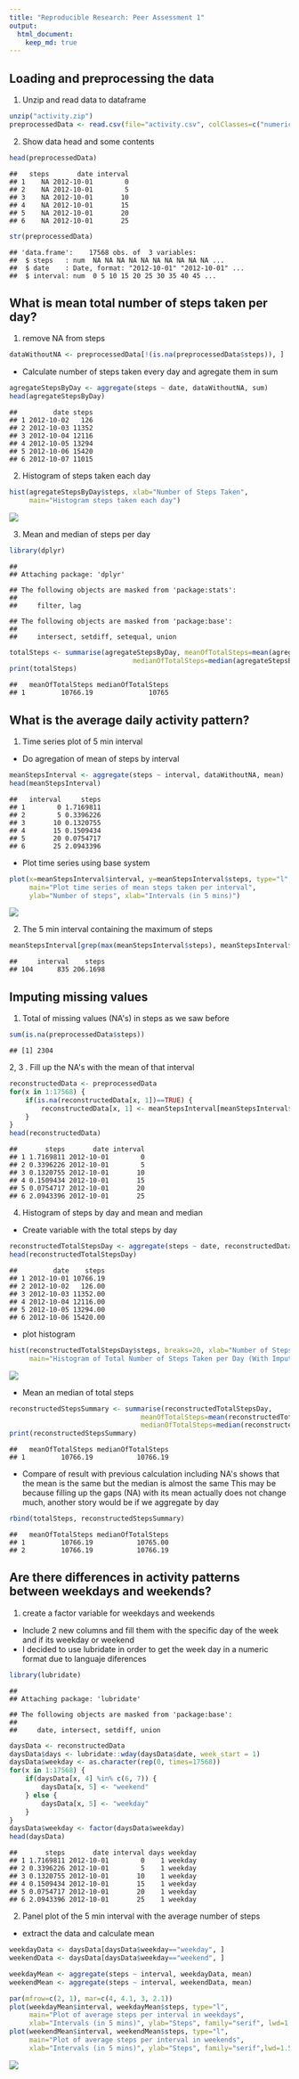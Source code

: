 ```yaml
---
title: "Reproducible Research: Peer Assessment 1"
output: 
  html_document:
    keep_md: true
---
```


## Loading and preprocessing the data

1.  Unzip and read data to dataframe


```r
unzip("activity.zip")
preprocessedData <- read.csv(file="activity.csv", colClasses=c("numeric", "Date", "numeric"))
```

2.  Show data head and some contents


```r
head(preprocessedData)
```

```
##   steps       date interval
## 1    NA 2012-10-01        0
## 2    NA 2012-10-01        5
## 3    NA 2012-10-01       10
## 4    NA 2012-10-01       15
## 5    NA 2012-10-01       20
## 6    NA 2012-10-01       25
```

```r
str(preprocessedData)
```

```
## 'data.frame':	17568 obs. of  3 variables:
##  $ steps   : num  NA NA NA NA NA NA NA NA NA NA ...
##  $ date    : Date, format: "2012-10-01" "2012-10-01" ...
##  $ interval: num  0 5 10 15 20 25 30 35 40 45 ...
```

## What is mean total number of steps taken per day?

1.  remove NA from steps


```r
dataWithoutNA <- preprocessedData[!(is.na(preprocessedData$steps)), ]
```

-   Calculate number of steps taken every day and agregate them in sum


```r
agregateStepsByDay <- aggregate(steps ~ date, dataWithoutNA, sum)
head(agregateStepsByDay)
```

```
##         date steps
## 1 2012-10-02   126
## 2 2012-10-03 11352
## 3 2012-10-04 12116
## 4 2012-10-05 13294
## 5 2012-10-06 15420
## 6 2012-10-07 11015
```

2.  Histogram of steps taken each day


```r
hist(agregateStepsByDay$steps, xlab="Number of Steps Taken", 
     main="Histogram steps taken each day")
```

![](PA1_template_files/figure-html/unnamed-chunk-5-1.png)<!-- -->

3.  Mean and median of steps per day


```r
library(dplyr)
```

```
## 
## Attaching package: 'dplyr'
```

```
## The following objects are masked from 'package:stats':
## 
##     filter, lag
```

```
## The following objects are masked from 'package:base':
## 
##     intersect, setdiff, setequal, union
```

```r
totalSteps <- summarise(agregateStepsByDay, meanOfTotalSteps=mean(agregateStepsByDay$steps),
                               medianOfTotalSteps=median(agregateStepsByDay$steps))
print(totalSteps)
```

```
##   meanOfTotalSteps medianOfTotalSteps
## 1         10766.19              10765
```

## What is the average daily activity pattern?

1. Time series plot of 5 min interval

- Do agregation of mean of steps by interval


```r
meanStepsInterval <- aggregate(steps ~ interval, dataWithoutNA, mean)
head(meanStepsInterval)
```

```
##   interval     steps
## 1        0 1.7169811
## 2        5 0.3396226
## 3       10 0.1320755
## 4       15 0.1509434
## 5       20 0.0754717
## 6       25 2.0943396
```

- Plot time series using base system


```r
plot(x=meanStepsInterval$interval, y=meanStepsInterval$steps, type="l",
     main="Plot time series of mean steps taken per interval",
     ylab="Number of steps", xlab="Intervals (in 5 mins)")
```

![](PA1_template_files/figure-html/unnamed-chunk-8-1.png)<!-- -->

2. The 5 min interval containing the maximum of steps


```r
meanStepsInterval[grep(max(meanStepsInterval$steps), meanStepsInterval$steps), ]
```

```
##     interval    steps
## 104      835 206.1698
```

## Imputing missing values

1. Total of missing values (NA's) in steps as we saw before


```r
sum(is.na(preprocessedData$steps))
```

```
## [1] 2304
```

2, 3 . Fill up the NA's with the mean of that interval


```r
reconstructedData <- preprocessedData
for(x in 1:17568) {
    if(is.na(reconstructedData[x, 1])==TRUE) {
        reconstructedData[x, 1] <- meanStepsInterval[meanStepsInterval$interval %in% reconstructedData[x, 3], 2]
    }
}
head(reconstructedData)
```

```
##       steps       date interval
## 1 1.7169811 2012-10-01        0
## 2 0.3396226 2012-10-01        5
## 3 0.1320755 2012-10-01       10
## 4 0.1509434 2012-10-01       15
## 5 0.0754717 2012-10-01       20
## 6 2.0943396 2012-10-01       25
```

4. Histogram of steps by day and mean and median

- Create variable with the total steps by day


```r
reconstructedTotalStepsDay <- aggregate(steps ~ date, reconstructedData, sum)
head(reconstructedTotalStepsDay)
```

```
##         date    steps
## 1 2012-10-01 10766.19
## 2 2012-10-02   126.00
## 3 2012-10-03 11352.00
## 4 2012-10-04 12116.00
## 5 2012-10-05 13294.00
## 6 2012-10-06 15420.00
```

- plot histogram 

```r
hist(reconstructedTotalStepsDay$steps, breaks=20, xlab="Number of Steps Taken", 
     main="Histogram of Total Number of Steps Taken per Day (With Imputed Values)")
```

![](PA1_template_files/figure-html/unnamed-chunk-13-1.png)<!-- -->

- Mean an median of total steps


```r
reconstructedStepsSummary <- summarise(reconstructedTotalStepsDay, 
                                 meanOfTotalSteps=mean(reconstructedTotalStepsDay$steps), 
                                 medianOfTotalSteps=median(reconstructedTotalStepsDay$steps))  
print(reconstructedStepsSummary)
```

```
##   meanOfTotalSteps medianOfTotalSteps
## 1         10766.19           10766.19
```


- Compare of result with previous calculation including NA's shows that the mean is the same but the median is almost the same
This may be because filling up the gaps (NA) with its mean actually does not change much, another story would be if we aggregate by day


```r
rbind(totalSteps, reconstructedStepsSummary)
```

```
##   meanOfTotalSteps medianOfTotalSteps
## 1         10766.19           10765.00
## 2         10766.19           10766.19
```

## Are there differences in activity patterns between weekdays and weekends?

1. create a factor variable for weekdays and weekends

- Include 2 new columns and fill them with the specific day of the week and if its weekday or weekend
- I decided to use lubridate in order to get the week day in a numeric format due to languaje diferences

```r
library(lubridate) 
```

```
## 
## Attaching package: 'lubridate'
```

```
## The following objects are masked from 'package:base':
## 
##     date, intersect, setdiff, union
```

```r
daysData <- reconstructedData
daysData$days <- lubridate::wday(daysData$date, week_start = 1)
daysData$weekday <- as.character(rep(0, times=17568))
for(x in 1:17568) {
    if(daysData[x, 4] %in% c(6, 7)) {
        daysData[x, 5] <- "weekend"
    } else {
        daysData[x, 5] <- "weekday"
    }
}
daysData$weekday <- factor(daysData$weekday)
head(daysData)
```

```
##       steps       date interval days weekday
## 1 1.7169811 2012-10-01        0    1 weekday
## 2 0.3396226 2012-10-01        5    1 weekday
## 3 0.1320755 2012-10-01       10    1 weekday
## 4 0.1509434 2012-10-01       15    1 weekday
## 5 0.0754717 2012-10-01       20    1 weekday
## 6 2.0943396 2012-10-01       25    1 weekday
```

2. Panel plot of the 5 min interval with the average number of steps

- extract the data and calculate mean

```r
weekdayData <- daysData[daysData$weekday=="weekday", ]
weekendData <- daysData[daysData$weekday=="weekend", ]

weekdayMean <- aggregate(steps ~ interval, weekdayData, mean)
weekendMean <- aggregate(steps ~ interval, weekendData, mean)
```



```r
par(mfrow=c(2, 1), mar=c(4, 4.1, 3, 2.1))
plot(weekdayMean$interval, weekdayMean$steps, type="l",
     main="Plot of average steps per interval in weekdays",
     xlab="Intervals (in 5 mins)", ylab="Steps", family="serif", lwd=1.5, ylim=c(0, 230))
plot(weekendMean$interval, weekendMean$steps, type="l",
     main="Plot of average steps per interval in weekends",
     xlab="Intervals (in 5 mins)", ylab="Steps", family="serif",lwd=1.5, ylim=c(0, 230))
```

![](PA1_template_files/figure-html/unnamed-chunk-18-1.png)<!-- -->
